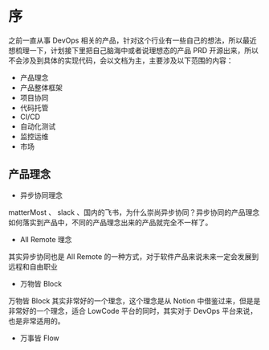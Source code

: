 # 序
之前一直从事 DevOps 相关的产品，针对这个行业有一些自己的想法，所以最近想梳理一下，计划接下里把自己脑海中或者说理想态的产品 PRD 开源出来，所以不会涉及到具体的实现代码，会以文档为主，主要涉及以下范围的内容：
* 产品理念
* 产品整体框架
* 项目协同
* 代码托管
* CI/CD
* 自动化测试
* 监控运维
* 市场

## 产品理念
* 异步协同理念

matterMost 、 slack 、国内的飞书，为什么崇尚异步协同？异步协同的产品理念如何落实到产品中，不同的产品理念出来的产品就完全不一样了。   
* All Remote 理念

其实异步协同也是 All Remote 的一种方式，对于软件产品来说未来一定会发展到远程和自由职业
* 万物皆 Block

万物皆 Block 其实非常好的一个理念，这个理念是从 Notion 中借鉴过来，但是是非常好的一个理念，适合 LowCode 平台的同时，其实对于 DevOps 平台来说，也是非常适用的。
* 万事皆 Flow
